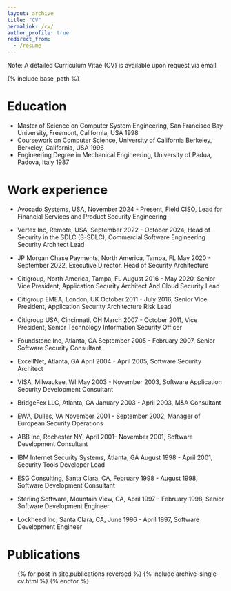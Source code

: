 ```yaml
---
layout: archive
title: "CV"
permalink: /cv/
author_profile: true
redirect_from:
  - /resume
---
```

Note: A detailed Curriculum Vitae (CV) is available upon request via email

{% include base_path %}

Education
======
* Master of Science on Computer System Engineering, San Francisco Bay University, Freemont, California, USA 1998
* Coursework on Computer Science, University of California Berkeley, Berkeley, California, USA 1996
* Engineering Degree in Mechanical Engineering, University of Padua, Padova, Italy 1987

Work experience
======
* Avocado Systems, USA, November 2024 - Present, Field CISO, Lead for Financial Services and Product Security Engineering

* Vertex Inc, Remote, USA, September 2022 - October 2024, Head of Security in the SDLC (S-SDLC), Commercial Software Engineering Security Architect Lead

* JP Morgan Chase Payments, North America, Tampa, FL 	May 2020 - September 2022, Executive Director, Head of Security Architecture

* Citigroup, North America, Tampa, FL 	August 2016 - May 2020, Senior Vice President, Application Security Architect And Cloud Security Lead

* Citigroup EMEA, London, UK 	October 2011 - July 2016, Senior Vice President, Application Security Architecture Risk Lead 

* Citigroup USA, Cincinnati, OH 	March 2007 - October 2011, Vice President, Senior Technology Information Security Officer

* Foundstone Inc, Atlanta, GA September 2005 - February 2007, Senior Software Security Consultant

* ExcellNet, Atlanta, GA April 2004 - April 2005, Software Security Architect

* VISA, Milwaukee, WI May 2003 - November 2003, Software Application Security Development Consultant

* BridgeFex LLC, Atlanta, GA January 2003 - April 2003, M&A Consultant

* EWA, Dulles, VA November 2001 - September 2002, Manager of European Security Operations

* ABB Inc, Rochester NY, April 2001- November 2001, Software Development Consultant

* IBM Internet Security Systems, Atlanta, GA August 1998 - April 2001, Security Tools Developer Lead

* ESG Consulting, Santa Clara, CA, February 1998 - August 1998, Software Development Consultant

* Sterling Software, Mountain View, CA, April 1997 - February 1998, Senior Software Development Engineer

* Lockheed Inc, Santa Clara, CA, June 1996 - April 1997, Software Development Engineer
  

Publications
======
  <ul>{% for post in site.publications reversed %}
    {% include archive-single-cv.html %}
  {% endfor %}</ul>


